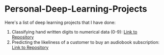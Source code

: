 # Personal-Deep-Learning-Projects

Here's a list of deep learning projects that I have done:

1) Classifying hand written digits to numerical data (0-9): [Link to Repository](https://github.com/yashdoshi247/MNIST)
2) Predicting the likeliness of a customer to buy an audiobook subscription: [Link to Repository](https://github.com/yashdoshi247/Audiobook_ML)
